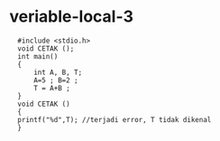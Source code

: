 # veriable-local-3

      #include <stdio.h>
      void CETAK ();
      int main()
      {
          int A, B, T;
          A=5 ; B=2 ;
          T = A+B ;
      }
      void CETAK ()
      {
      printf("%d",T); //terjadi error, T tidak dikenal
      }
